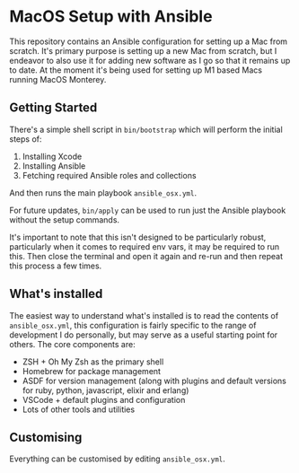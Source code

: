 # MacOS Setup with Ansible

This repository contains an Ansible configuration for setting up a Mac from scratch. It's primary purpose is setting up a new Mac from scratch, but I endeavor to also use it for adding new software as I go so that it remains up to date. At the moment it's being used for setting up M1 based Macs running MacOS Monterey.

## Getting Started

There's a simple shell script in `bin/bootstrap` which will perform the initial steps of:

1. Installing Xcode
2. Installing Ansible
3. Fetching required Ansible roles and collections

And then runs the main playbook `ansible_osx.yml`.

For future updates, `bin/apply` can be used to run just the Ansible playbook without the setup commands.

It's important to note that this isn't designed to be particularly robust, particularly when it comes to required env vars, it may be required to run this. Then close the terminal and open it again and re-run and then repeat this process a few times.

## What's installed

The easiest way to understand what's installed is to read the contents of `ansible_osx.yml`, this configuration is fairly specific to the range of development I do personally, but may serve as a useful starting point for others. The core components are:

- ZSH + Oh My Zsh as the primary shell
- Homebrew for package management
- ASDF for version management (along with plugins and default versions for ruby, python, javascript, elixir and erlang)
- VSCode + default plugins and configuration
- Lots of other tools and utilities

## Customising

Everything can be customised by editing `ansible_osx.yml`.

